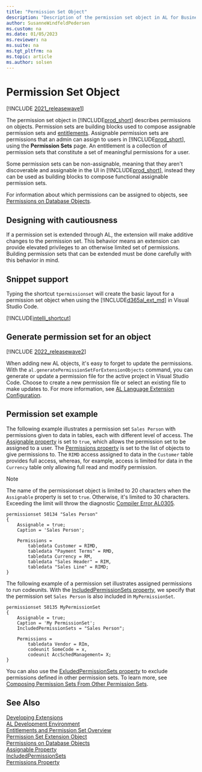 ```yaml
---
title: "Permission Set Object"
description: "Description of the permission set object in AL for Business Central    ."
author: SusanneWindfeldPedersen
ms.custom: na
ms.date: 01/05/2023
ms.reviewer: na
ms.suite: na
ms.tgt_pltfrm: na
ms.topic: article
ms.author: solsen
---
```


# Permission Set Object

[!INCLUDE [2021_releasewave1](../includes/2021_releasewave1.md)]

The permission set object in [!INCLUDE[prod_short](includes/prod_short.md)] describes permissions on objects. Permission sets are building blocks used to compose assignable permission sets and [entitlements](devenv-entitlement-object.md). Assignable permission sets are permissions that an admin can assign to users in [!INCLUDE[prod_short](includes/prod_short.md)], using the **Permission Sets** page. An entitlement is a collection of permission sets that constitute a set of meaningful permissions for a user.

Some permission sets can be non-assignable, meaning that they aren't discoverable and assignable in the UI in [!INCLUDE[prod_short](includes/prod_short.md)], instead they can be used as building blocks to compose functional assignable permission sets.

For information about which permissions can be assigned to objects, see [Permissions on Database Objects](devenv-permissions-on-database-objects.md).

## Designing with cautiousness

If a permission set is extended through AL, the extension will make additive changes to the permission set. This behavior means an extension can provide elevated privileges to an otherwise limited set of permissions. Building permission sets that can be extended must be done carefully with this behavior in mind.

## Snippet support

Typing the shortcut `tpermissionset` will create the basic layout for a permission set object when using the [!INCLUDE[d365al_ext_md](../includes/d365al_ext_md.md)] in Visual Studio Code.

[!INCLUDE[intelli_shortcut](includes/intelli_shortcut.md)]

## Generate permission set for an object

[!INCLUDE [2022_releasewave2](../includes/2022_releasewave2.md)]

When adding new AL objects, it's easy to forget to update the permissions. With the `al.generatePermissionSetForExtensionObjects` command, you can generate or update a permission file for the active project in Visual Studio Code. Choose to create a new permission file or select an existing file to make updates to. For more information, see [AL Language Extension Configuration](devenv-al-extension-configuration.md).

## Permission set example

The following example illustrates a permission set `Sales Person` with permissions given to data in tables, each with different level of access. The [Assignable property](properties/devenv-assignable-property.md) is set to `true`, which allows the permission set to be assigned to a user. The [Permissions property](properties/devenv-permissions-property.md) is set to the list of objects to give permissions to. The `RIMD` access assigned to data in the `Customer` table provides full access, whereas, for example, access is limited for data in the `Currency` table only allowing full read and modify permission. 

> [!NOTE]  
> The name of the permissionset object is limited to 20 characters when the `Assignable` property is set to `true`. Otherwise, it's limited to 30 characters. Exceeding the limit will throw the diagnostic [Compiler Error AL0305](diagnostics/diagnostic-al305.md).

```al
permissionset 50134 "Sales Person"
{
    Assignable = true;
    Caption = 'Sales Person';

    Permissions = 
        tabledata Customer = RIMD,
        tabledata "Payment Terms" = RMD,
        tabledata Currency = RM,
        tabledata "Sales Header" = RIM,
        tabledata "Sales Line" = RIMD;
}
```

The following example of a permission set illustrates assigned permissions to run codeunits. With the [IncludedPermissionSets property](properties/devenv-includedpermissionsets-property.md), we specify that the permission set `Sales Person` is also included in `MyPermissionSet`.

```al
permissionset 50135 MyPermissionSet 
{ 
    Assignable = true;
    Caption = 'My PermissionSet';
    IncludedPermissionSets = "Sales Person"; 

    Permissions = 
        tabledata Vendor = RIm,
        codeunit SomeCode = x, 
        codeunit AccSchedManagement= X; 
} 
```

You can also use the [ExludedPermissionSets property](properties/devenv-excludedpermissionsets-property.md) to exclude permissions defined in other permission sets. To learn more, see [Composing Permission Sets From Other Permission Sets](devenv-permissionset-composing.md).

## See Also

[Developing Extensions](devenv-dev-overview.md)  
[AL Development Environment](devenv-reference-overview.md)  
[Entitlements and Permission Set Overview](devenv-entitlements-and-permissionsets-overview.md)  
[Permission Set Extension Object](devenv-permissionset-ext-object.md)  
[Permissions on Database Objects](devenv-permissions-on-database-objects.md)  
[Assignable Property](properties/devenv-assignable-property.md)  
[IncludedPermissionSets](properties/devenv-includedpermissionsets-property.md)  
[Permissions Property](properties/devenv-permissions-property.md)
